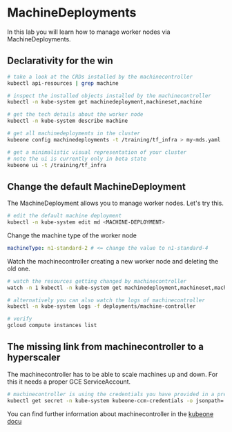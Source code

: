 # MachineDeployments

In this lab you will learn how to manage worker nodes via MachineDeployments.

## Declarativity for the win

```bash
# take a look at the CRDs installed by the machinecontroller
kubectl api-resources | grep machine

# inspect the installed objects installed by the machinecontroller
kubectl -n kube-system get machinedeployment,machineset,machine

# get the tech details about the worker node
kubectl -n kube-system describe machine

# get all machinedeployments in the cluster
kubeone config machinedeployments -t /training/tf_infra > my-mds.yaml

# get a minimalistic visual representation of your cluster
# note the ui is currently only in beta state
kubeone ui -t /training/tf_infra
```

## Change the default MachineDeployment

The MachineDeployment allows you to manage worker nodes. Let's try this.

```bash
# edit the default machine deployment
kubectl -n kube-system edit md <MACHINE-DEPLOYMENT>
```

Change the machine type of the worker node

```yaml
machineType: n1-standard-2 # <= change the value to n1-standard-4
```

Watch the machinecontroller creating a new worker node and deleting the old one.

```bash
# watch the resources getting changed by machinecontroller
watch -n 1 kubectl -n kube-system get machinedeployment,machineset,machine,node

# alternatively you can also watch the logs of machinecontroller
kubectl -n kube-system logs -f deployments/machine-controller

# verify
gcloud compute instances list
```

## The missing link from machinecontroller to a hyperscaler

The machinecontroller has to be able to scale machines up and down. For this it needs a proper GCE ServiceAccount.

```bash
# machinecontroller is using the credentials you have provided in a previous step
kubectl get secret -n kube-system kubeone-ccm-credentials -o jsonpath='{.data.GOOGLE_SERVICE_ACCOUNT}' | base64 -d
```

You can find further information about machinecontroller in the [kubeone docu](https://docs.kubermatic.com/kubeone/main/guides/machine-controller/)
